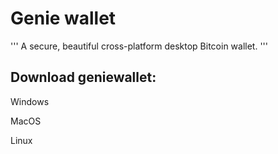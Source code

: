 # Genie wallet

''' A secure, beautiful cross-platform desktop Bitcoin wallet. '''

## Download geniewallet:

Windows


MacOS


Linux
